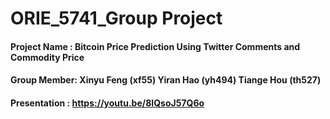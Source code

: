 # ORIE_5741_Group Project
#### Project Name : Bitcoin Price Prediction Using Twitter Comments and Commodity Price
#### Group Member: Xinyu Feng (xf55) Yiran Hao (yh494) Tiange Hou (th527)
#### Presentation : https://youtu.be/8IQsoJ57Q6o
